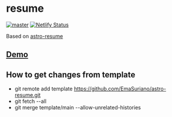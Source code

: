 # resume

[![master](https://github.com/EmaSuriano/resume/actions/workflows/master.yml/badge.svg)](https://github.com/EmaSuriano/resume/actions/workflows/master.yml)
[![Netlify Status](https://api.netlify.com/api/v1/badges/b23bcde8-8598-4300-b7f0-c9b7c760d6f1/deploy-status)](https://app.netlify.com/sites/emasuriano-resume/deploys)

Based on [astro-resume](https://github.com/emaSuriano/astro-resume)

## [Demo](https://resume.emasuriano.com/)

## How to get changes from template

- git remote add template https://github.com/EmaSuriano/astro-resume.git
- git fetch --all
- git merge template/main --allow-unrelated-histories
